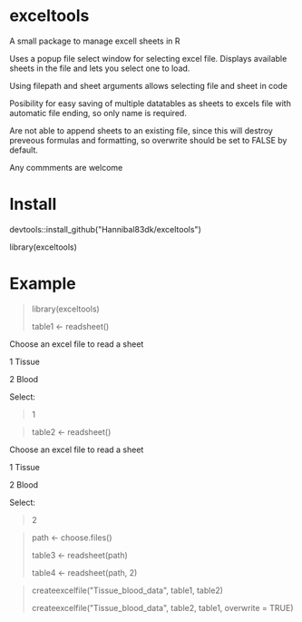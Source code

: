 # exceltools
A small package to manage excell sheets in R

Uses a popup file select window for selecting excel file.
Displays available sheets in the file and lets you select one to load.

Using filepath and sheet arguments allows selecting file and sheet in code

Posibility for easy saving of multiple datatables as sheets to excels file with automatic file ending, so only name is required.

Are not able to append sheets to an existing file, since this will destroy preveous formulas and formatting, so overwrite should be set to FALSE by default.

Any commments are welcome

# Install
devtools::install_github("Hannibal83dk/exceltools")

library(exceltools)

# Example

> library(exceltools)
> 
> table1 <- readsheet()

Choose an excel file to read a sheet

1 Tissue

2 Blood  

Select: 
> 1

> table2 <- readsheet()

Choose an excel file to read a sheet

1 Tissue

2 Blood  

Select: 
> 2

> path <- choose.files()
> 
> table3 <- readsheet(path)
> 
> table4 <- readsheet(path, 2)


> createexcelfile("Tissue_blood_data", table1, table2)
> 
> createexcelfile("Tissue_blood_data", table2, table1, overwrite = TRUE)
